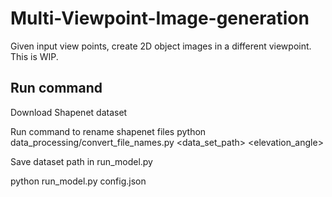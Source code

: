 # Multi-Viewpoint-Image-generation
Given input view points, create 2D object images in a different viewpoint.
This is WIP.

## Run command

Download Shapenet dataset

Run command to rename shapenet files
python data_processing/convert_file_names.py <data_set_path> <elevation_angle>

Save dataset path in run_model.py

python run_model.py config.json
